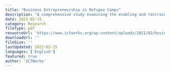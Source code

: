 ```yaml
---
title: "Business Entrepreneurship in Refugee Camps"
description: "A comprehensive study examining the enabling and restraining factors affecting business entrepreneurship in Dzaleka refugee camp, with special focus on the role of technology and innovation in business development."
date: 2021-02-15
category: Research
fileType: pdf
resourceUrl: 'https://www.ictworks.org/wp-content/uploads/2021/02/business-entrepreneurship-refugee-camps.pdf'
downloadUrl: ''
fileSize: ''
lastUpdated: 2021-02-15
languages: ['English']
featured: true
author: 'ICTWorks'
---
```

